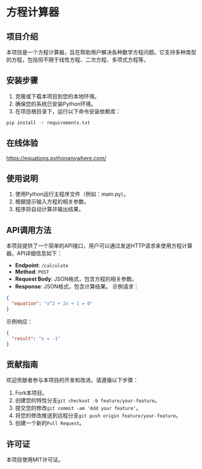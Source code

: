 # 方程计算器
## 项目介绍
本项目是一个方程计算器，旨在帮助用户解决各种数学方程问题。它支持多种类型的方程，包括但不限于线性方程、二次方程、多项式方程等。
## 安装步骤
1. 克隆或下载本项目到您的本地环境。
2. 确保您的系统已安装Python环境。
3. 在项目根目录下，运行以下命令安装依赖库：
```bash
pip install -r requirements.txt
```
## 在线体验
https://equations.pythonanywhere.com/
## 使用说明
1. 使用Python运行主程序文件（例如：main.py）。
2. 根据提示输入方程的相关参数。
3. 程序将自动计算并输出结果。
## API调用方法
本项目提供了一个简单的API接口，用户可以通过发送HTTP请求来使用方程计算器。API详细信息如下：
- **Endpoint**: `/calculate`
- **Method**: `POST`
- **Request Body**: JSON格式，包含方程的相关参数。
- **Response**: JSON格式，包含计算结果。
示例请求：
```json
{
  "equation": "x^2 + 2x + 1 = 0"
}
```
示例响应：
```json
{
  "result": "x = -1"
}
```
## 贡献指南
欢迎贡献者参与本项目的开发和改进。请遵循以下步骤：
1. Fork本项目。
2. 创建您的特性分支`git checkout -b feature/your-feature`。
4. 提交您的修改`git commit -am 'Add your feature'`。
5. 将您的修改推送到远程分支`git push origin feature/your-feature`。
6. 创建一个新的`Pull Request`。
## 许可证
本项目使用MIT许可证。
